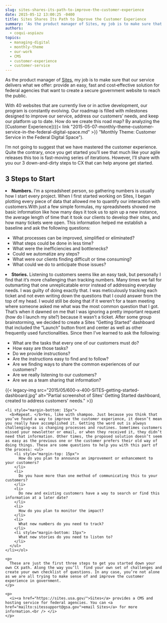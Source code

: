 ```yaml
---
slug: sites-shares-its-path-to-improve-the-customer-experience
date: 2015-05-12 13:00:25 -0400
title: Sites Shares Its Path to Improve the Customer Experience
summary: 'As the product manager of Sites, my job is to make sure that our service delivers what we offer: provide an easy, fast and cost‐effective solution for federal agencies that want to create a secure government website to reach the public. With 40 websites that are currently live or in active development, our program is'
authors:
  - coqui-aspiazu
topics:
  - managing-digital
  - monthly-theme
  - our-work
  - CMS
  - customer-experience
  - customer-service
---
```


As the product manager of [Sites](https://sites.usa.gov/), my job is to make sure that our service delivers what we offer: provide an easy, fast and cost‐effective solution for federal agencies that want to create a secure government website to reach the public.

With 40 websites that are currently live or in active development, our program is constantly evolving. Our roadmap is filled with milestones designed to improve our service, address our customers’ needs, and keep our platform up to date. How do we create this road map? By analyzing the [Customer Experience]({{< link "2015-05-07-monthly-theme-customer-service-in-the-federal-digital-space.md" >}} "Monthly Theme: Customer Service in the Federal Digital Space").

I’m not going to suggest that we have mastered the customer experience. Quite the contrary, once you get started you’ll see that much like your agile releases this too is fast-moving series of iterations. However, I’ll share with you our 3 down-and-dirty steps to CX that can help anyone get started.

## **3 Steps to Start**

<li style="margin-bottom: 15px">
  <b>Numbers.</b> I’m a spreadsheet person, so gathering numbers is usually how I start every project. When I first started working on Sites, I began plotting every piece of data that allowed me to quantify our interaction with customers.With just a few simple formulas, my spreadsheets showed me basic information like how many days it took us to spin up a new instance, the average length of time that it took our clients to develop their sites, and how many tickets were open. This information helped me establish a baseline and ask the following questions: <ul>
    <li style="margin-top: 15px">
      What processes can be improved, simplified or eliminated?
    </li>
    <li>
      What steps could be done in less time?
    </li>
    <li>
      What were the inefficiencies and bottlenecks?
    </li>
    <li>
      Could we automatize any steps?
    </li>
    <li>
      What were our clients finding difficult or time consuming?
    </li>
    <li style="margin-bottom: 15px">
      What could we do to anticipate those issues?
    </li>
  </ul>
</li>

<li style="margin-bottom: 15px">
  <b>Stories.</b> Listening to customers seems like an easy task, but personally I find that it’s more challenging than tracking numbers. Many times we fall for outsmarting that one unreplicatable error instead of addressing everyday needs. I was guilty of doing exactly that. I was meticulously tracking each ticket and not even writing down the questions that I could answer from the top of my head. I would still be doing that if it weren’t for a team meeting where someone asked me what was the most common question that I got. That’s when it dawned on me that I was ignoring a pretty important request (how do I launch my site?) because it wasn’t a ticket. After some group brainstorming, we decided to create a Sites “Getting Started” dashboard that included the “Launch” button front and center as well as other frequently used functionalities. Since then I’ve learned to ask the following: <ul>
    <li style="margin-top: 15px">
      What are the tasks that every one of our customers must do?
    </li>
    <li>
      How easy are those tasks?
    </li>
    <li>
      Do we provide instructions?
    </li>
    <li>
      Are the instructions easy to find and to follow?
    </li>
    <li>
      Are we finding ways to share the common experiences of our customers?
    </li>
    <li>
      Are we really listening to our customers?
    </li>
    <li style="margin-bottom: 15px">
      Are we as a team sharing that information?
    </li>
  </ul>
  
  <p>
    {{< legacy-img src="2015/05/600-x-400-SITES-getting-started-dashboard.jpg" alt="Partial screenshot of Sites' Getting Started dashboard, created to address customers' needs." >}}</li> 
    
    <li style="margin-bottom: 15px">
      <b>Repeat. </b>Yes, like with shampoo. Just because you think that you’ve found a way to improve the customer experience, it doesn’t mean you really have accomplished it. Getting the word out is always challenging—as is changing processes and routines. Sometimes customers missed your newsletter or email, or when they received it, they didn’t need that information. Other times, the proposed solution doesn’t seem as easy as the previous one or the customer prefers their old way of doing things. These are some questions to help you with this part of the process: <ul>
        <li style="margin-top: 15px">
          How do you plan to announce an improvement or enhancement to your customers?
        </li>
        <li>
          Do you have more than one method of communicating this to your customers?
        </li>
        <li>
          Do new and existing customers have a way to search or find this information at a later date?
        </li>
        <li>
          How do you plan to monitor the impact?
        </li>
        <li>
          What new numbers do you need to track?
        </li>
        <li style="margin-bottom: 15px">
          What new stories do you need to listen to?
        </li>
      </ul>
    </li></ol> 
    
    <p>
      These are just the first three steps to get you started down your own CX path. Along the way you’ll  find your own set of challenges and create your own checklist of questions. In any case, you’re not alone as we are all trying to make sense of and improve the customer experience in government.
    </p>
    
    <p>
      <i><a href="https://sites.usa.gov/">Sites</a> provides a CMS and hosting service for federal agencies. You can <a href="mailto:sitessupport@gsa.gov">email Sites</a> for more information.<br /> </i>
    </p>